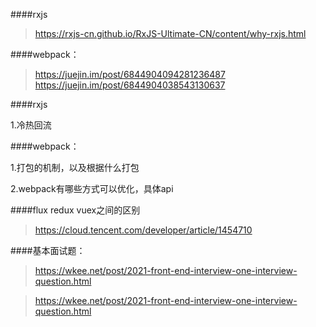 ####rxjs

>https://rxjs-cn.github.io/RxJS-Ultimate-CN/content/why-rxjs.html

####webpack：

>https://juejin.im/post/6844904094281236487
>https://juejin.im/post/6844904038543130637

####rxjs

1.冷热回流

####webpack：

1.打包的机制，以及根据什么打包

2.webpack有哪些方式可以优化，具体api

####flux redux vuex之间的区别
> https://cloud.tencent.com/developer/article/1454710

####基本面试题：
> https://wkee.net/post/2021-front-end-interview-one-interview-question.html

> https://wkee.net/post/2021-front-end-interview-one-interview-question.html
